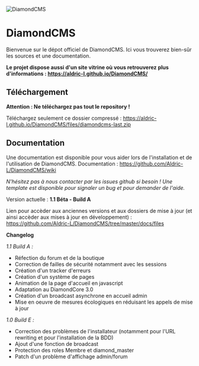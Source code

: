![DiamondCMS](https://aldric-l.github.io/DiamondCMS/img/logo.png)
# DiamondCMS


Bienvenue sur le dépot officiel de DiamondCMS.
Ici vous trouverez bien-sûr les sources et une documentation. 

**Le projet dispose aussi d'un site vitrine où vous retrouverez plus d'informations : https://aldric-l.github.io/DiamondCMS/**

## Téléchargement


**Attention : Ne téléchargez pas tout le repository !**

Téléchargez seulement ce dossier compressé : https://aldric-l.github.io/DiamondCMS/files/diamondcms-last.zip


## Documentation

Une documentation est disponible pour vous aider lors de l'installation et de l'utilisation de DiamondCMS.
Documentation : https://github.com/Aldric-L/DiamondCMS/wiki


*N'hésitez pas à nous contacter par les issues github si besoin ! Une template est disponible pour signaler un bug et pour demander de l'aide.*

Version actuelle : **1.1 Béta - Build A**

Lien pour accèder aux anciennes versions et aux dossiers de mise à jour (et ainsi accèder aux mises à jour en développement) : https://github.com/Aldric-L/DiamondCMS/tree/master/docs/files


**Changelog**


*1.1 Build A :*
- Réfection du forum et de la boutique
- Correction de failles de sécurité notamment avec les sessions
- Création d'un tracker d'erreurs
- Création d'un système de pages
- Animation de la page d'accueil en javascript
- Adaptation au DiamondCore 3.0
- Création d'un broadcast asynchrone en accueil admin
- Mise en oeuvre de mesures écologiques en réduisant les appels de mise à jour


*1.0 Build E :*
* Correction des problèmes de l'installateur (notamment pour l'URL rewriting et pour l'installation de la BDD)
* Ajout d'une fonction de broadcast
* Protection des roles Membre et diamond_master
* Patch d'un problème d'affichage admin/forum
